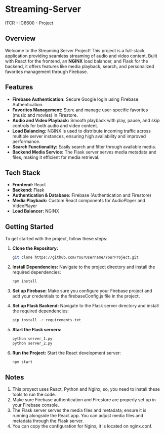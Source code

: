 # Streaming-Server
ITCR - IC6600 - Project

## Overview

Welcome to the Streaming Server Project! This project is a full-stack application providing seamless streaming of audio and video content. Built with React for the frontend, an **NGINX** load balancer, and Flask for the backend, it offers features like media playback, search, and personalized favorites management through Firebase.

## Features

- **Firebase Authentication:** Secure Google login using Firebase Authentication.
- **Favorites Management:** Store and manage user-specific favorites (music and movies) in Firestore.
- **Audio and Video Playback:** Smooth playback with play, pause, and skip controls for both audio and video content.
- **Load Balancing:** NGINX is used to distribute incoming traffic across multiple server instances, ensuring high availability and improved performance.
- **Search Functionality:** Easily search and filter through available media.
- **Backend Media Service:** The Flask server serves media metadata and files, making it efficient for media retrieval.
  
## Tech Stack

- **Frontend:** React
- **Backend:** Flask
- **Authentication & Database:** Firebase (Authentication and Firestore)
- **Media Playback:** Custom React components for AudioPlayer and VideoPlayer
- **Load Balancer:** NGINX

## Getting Started

To get started with the project, follow these steps:

1. **Clone the Repository:**
   ```bash
   git clone https://github.com/YourUsername/YourProject.git
   ```

2. **Install Dependencies:**
Navigate to the project directory and install the required dependencies:
   ```bash
   npm install
   ```
   
3. **Set up Firebase:**
Make sure you configure your Firebase project and add your credentials to the firebaseConfig.js file in the project.

4. **Set up Flask Backend:**
Navigate to the Flask server directory and install the required dependencies:
   ```bash
   pip install -r requirements.txt
   ```
   
5. **Start the Flask servers:**
   ```bash
   python server_1.py
   python server_2.py
   ```

6. **Run the Project:**
Start the React development server:
   ```bash
   npm start
   ```

## Notes

1. This proyect uses React, Python and Nginx, so, you need to install these tools to run the code.
2. Make sure Firebase authentication and Firestore are properly set up in your Firebase console.
3. The Flask server serves the media files and metadata; ensure it is running alongside the React app. You can adjust media files and metadata through the Flask server.
4. You can copy the configuration for Nginx, it is located on nginx.conf.
